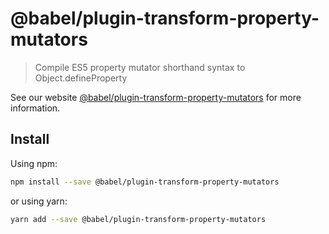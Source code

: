 # @babel/plugin-transform-property-mutators

> Compile ES5 property mutator shorthand syntax to Object.defineProperty

See our website [@babel/plugin-transform-property-mutators](https://babeljs.io/docs/en/next/babel-plugin-transform-property-mutators.html) for more information.

## Install

Using npm:

```sh
npm install --save @babel/plugin-transform-property-mutators
```

or using yarn:

```sh
yarn add --save @babel/plugin-transform-property-mutators
```
